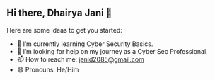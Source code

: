 ## Hi there, Dhairya Jani 👋

<!--
**WhiteTiger018/WhiteTiger018** is a ✨ _special_ ✨ repository because its `README.md` (this file) appears on your GitHub profile.
-->

Here are some ideas to get you started:

- 🌱 I’m currently learning Cyber Security Basics.
- 🤔 I’m looking for help on my journey as a Cyber Sec Professional.
- 📫 How to reach me: janid2085@gmail.com
- 😄 Pronouns: He/Him

